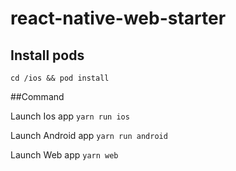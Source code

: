 # react-native-web-starter

## Install pods

```cd /ios && pod install ```

##Command

Launch Ios app
```yarn run ios``` 

Launch Android app
```yarn run android``` 

Launch Web app
```yarn web``` 

